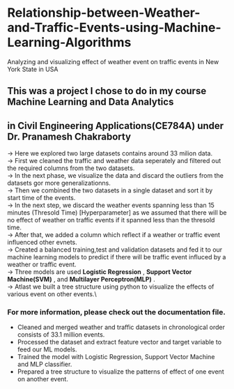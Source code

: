 # Relationship-between-Weather-and-Traffic-Events-using-Machine-Learning-Algorithms
Analyzing and visualizing effect of weather event on traffic events in New York State in USA

## This was a project I chose to do in my course Machine Learning and Data Analytics
## in Civil Engineering Applications(CE784A) under Dr. Pranamesh Chakraborty

-> Here we explored two large datasets contains around 33 milion data.\
-> First we cleaned the traffic and weather data seperately and filtered out
   the required columns from the two datasets.\
-> In the next phase, we visualize the data and discard the outliers from the datasets
   gor more generalizationns.\
-> Then we combined the two datasets in a single dataset and sort it by start time of the events.\
-> In the next step, we discard the weather events spanning less than 15 minutes (Thresold Time)
   [Hyperparameter] as we assumed that there will be no effect of weather on traffic events 
   if it spanned less than the thresold time.\
-> After that, we added a column which reflect if a weather or traffic event influenced
   other evnets.\
-> Created a balanced training,test and validation datasets and fed it to our machine learning
   models to predict if there will be traffic event influced by a weather or traffic event.\
-> Three models are used **Logistic Regression** , **Support Vector Machine(SVM)** , and
   **Multilayer Perceptron(MLP)** .\
-> Atlast we built a tree structure using python to visualize the effects of various event
   on other events.\

### For more information, please check out the documentation file.

* Cleaned and merged weather and traffic datasets in chronological order consists of 33.1 million events.
* Processed the dataset and extract feature vector and target variable to feed our ML models.
* Trained the model with Logistic Regression, Support Vector Machine and MLP classifier.
* Prepared a tree structure to visualize the patterns of effect of one event on another event.
